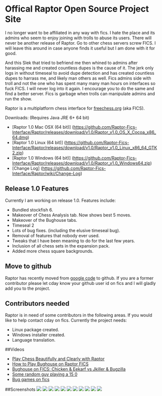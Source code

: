 # Offical Raptor Open Source Project Site
I no longer want to be affiliated in any way with fics. I hate the place and its admins who seem to enjoy joining with trolls to abuse its users. There will never be another release of Raptor. Go to other chess servers screw FICS. I will leave this around in case anyone finds it useful but I am done with it for good. 

And this Slek that tried to befriend me then whined to admins after harassing me and created countless dupes is the cause of it. The jerk only logs in without timeseal to avoid dupe detection and has created countless dupes to harrass me, and likely man others as well. Fics admins side with troll and not the one who has spent many many man hours on interfaces so fuck FICS. I will never log into it again. I encourage you to do the same and find a better server. Fics is garbage when trolls can manipulate admins and run the show.

Raptor is a multiplatform chess interface for [freechess.org](freechess.org) (aka FICS).


Downloads: (Requires Java JRE 6+ 64 bit)
 * [Raptor 1.0 Mac OSX (64 bit)] (https://github.com/Raptor-Fics-Interface/Raptor/releases/download/v1.0/Raptor_v1.0_OS_X_Cocoa_x86_64.dmg)
 * [Raptor 1.0 Linux (64 bit)] (https://github.com/Raptor-Fics-Interface/Raptor/releases/download/v1.0/Raptor_v1.0_Linux_x86_64_GTK2.zip)
 * [Raptor 1.0 Windows (64 bit)] (https://github.com/Raptor-Fics-Interface/Raptor/releases/download/v1.0/Raptor_v1.0_Windows64.zip)
 * [Change Log] (https://github.com/Raptor-Fics-Interface/Raptor/wiki/Change-Log)

## Release 1.0 Features
Currently I am working on release 1.0. Features include:
* Bundled stockfish 6.
* Makeover of Chess Analysis tab. Now shows best 5 moves.
* Makeover of the Bughouse tabs.
* Timeseal 2
* Lots of bug fixes. (including the elusive timeseal bug).
* Removal of features that nobody ever used. 
* Tweaks that I have been meaning to do for the last few years.
* Inclusion of all chess sets in the expansion pack.
* Added more chess square backgrounds.

## Move to github
Raptor has recently moved from [google code](https://code.google.com/p/raptor-chess-interface/) to github.
If you are a former contributor please let cday know your github user id on fics and I will gladly add you to the project.

## Contributors needed
Raptor is in need of some contributors in the following areas. If you would like to help contact cday on fics. Currently the project needs:
* Linux package created.
* Windows installer created.
* Language translation.

##Videos
* [Play Chess Beautifully and Clearly with Raptor](https://www.youtube.com/watch?v=we8rQ_mygh0)
* [How to Play Bughouse on Raptor FICS](https://www.youtube.com/watch?v=TVkQvj59MTo)
* [Bughouse on FICS: Chicken & Eekarf vs Jkiller & Bugzilla](https://www.youtube.com/watch?v=syoOn2E5OEQ)
* [Some random guy playing a 15 0](https://www.youtube.com/watch?v=kGpBNp119oQ)
* [Bug games on fics](https://www.youtube.com/watch?v=7YUe9yUg-3g)

##Screenshots
![](https://cloud.githubusercontent.com/assets/16505202/12541432/ff479814-c2e4-11e5-9434-b6a49e1e2bd7.png)
![](https://github.com/Raptor-Fics-Interface/Raptor/blob/master/raptor/github-images/raptor1.0-2.png)
![](https://github.com/Raptor-Fics-Interface/Raptor/blob/master/raptor/github-images/raptor1.0-3.png)
![](https://github.com/Raptor-Fics-Interface/Raptor/blob/master/raptor/github-images/raptor1.0-4.png)
![](https://github.com/Raptor-Fics-Interface/Raptor/blob/master/raptor/github-images/raptor1.0-5.png)
![](https://github.com/Raptor-Fics-Interface/Raptor/blob/master/raptor/github-images/raptor1.0-6.png)
![](https://github.com/Raptor-Fics-Interface/Raptor/blob/master/raptor/github-images/raptor1.0-7.png)
![](https://github.com/Raptor-Fics-Interface/Raptor/blob/master/raptor/github-images/raptor1.0-8.png)
![](https://github.com/Raptor-Fics-Interface/Raptor/blob/master/raptor/github-images/raptor1.0-9.png)
![](https://github.com/Raptor-Fics-Interface/Raptor/blob/master/raptor/github-images/raptor1.0-10.png)
![](https://github.com/Raptor-Fics-Interface/Raptor/blob/master/raptor/github-images/raptor1.0-11.png)
